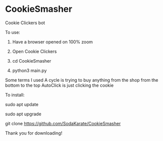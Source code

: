 # CookieSmasher
Cookie Clickers bot


To use:


1. Have a browser opened on 100% zoom

2. Open Cookie Clickers 

3. cd CookieSmasher

4. python3 main.py

Some terms I used
A cycle is trying to buy anything from the shop from the bottom to the top
AutoClick is just clicking the cookie

To install:


sudo apt update

sudo apt upgrade

git clone https://github.com/SodaKarate/CookieSmasher

Thank you for downloading!

